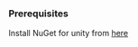 
### Prerequisites
Install NuGet for unity from [here](https://github.com/GlitchEnzo/NuGetForUnity/releases)

